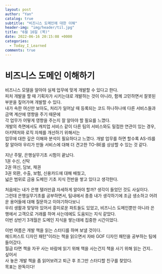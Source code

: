 ```yaml
---
layout: post
author: "Yan"
catalog: true
subtitle: "비즈니스 도메인에 대한 이해"
header-img: "img/header/til.jpg"
title: "6월 16일 (목)"
date: 2022-06-16 20:15:08 +0000
categories:
  - Today_I_Learned
comments: true
---
```


# 비즈니스 도메인 이해하기

비즈니스 모델을 알아야 실제 업무에 맞게 개발할 수 있다고 한다.  
피처 개발을 할 때 기획자가 시키는대로 개발하는 것이 아니라, 함께 고민하면서 잘못된 부분을 짚어가며 개발할 수 있다.  
내가 속한 여신만 보아도, 처리가 일어날 때 등록되는 코드 하나하나에 다른 서비스들과 금액 계산에 영향을 주기 때문에  
각 업무가 어떻게 영향을 주는지 잘 알아야 할 필요를 느꼈다.  
개발의 측면에서도 캐치업 서비스 같이 다른 팀의 서비스와도 밀접한 연관이 있는 경우, 아키텍처와 로직 자체를 개선하기 위해서는  
업무에 대한 깊은 이해와 분석이 필요하다고 느꼈다.
개발 업무를 하면 할수록 AS-IS를 잘 알아야 우리가 만들 서비스에 대해 더 견고한 TO-BE를 상상할 수 있는 것 같다.  


지난 주말, 은행실무기초 시험이 끝났다.  
1권 수신, 신탁  
2권 여신, 담보, 채권  
3권 외환, 수출, 보험, 신용카드에 대해 배웠고,  
넓은 범위로 금융 도메인 기초 지식 전반을 쌓고 있다고 생각한다.  

처음에는 내가 은행 텔러만큼 자세하게 알아야 할까? 생각이 들었던 것도 사실이다.  
그런데 은행실무기초를 공부하면서, 팀내에서 종종 내가 생각하기에 조금 생소하고 어려운 용어들에 대해 질문하고 이야기하다보니  
우리 생활과 맞닿아 있어서 흥미로운 파트들도 있었고,
비즈니스 도메인뿐만 아니라 은행에서 고객으로 거래를 하며 사는데에도 도움되는 지식 같았다.  
이번 상반기 3개월은 도메인 지식을 쌓는데에 집중한 시간이었다. 


이번 여름은 개발 책을 읽는 스터디를 하며 보낼 것이다.  
헤드퍼스트 디자인 패턴"이라는 책을 읽으면서 자바 GOF 디자인 패턴을 공부하는 팀에 들어갔다.  
월급 타면 책을 자꾸 사는 바람에 읽기 위해 책을 사는건지 책을 사기 위해 읽는 건지.. 싶어서  
사 놓은 개발 책을 좀 읽어보려고 퇴근 후 조그만 스터디할 친구를 찾았다.  
목표는 완독이다!